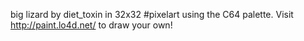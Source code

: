 big lizard by diet_toxin in 32x32 #pixelart using the C64 palette. Visit http://paint.lo4d.net/ to draw your own! 